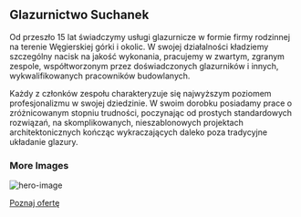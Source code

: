 ## Glazurnictwo Suchanek

Od przeszło 15 lat świadczymy usługi glazurnicze w formie firmy rodzinnej na terenie Węgierskiej górki i okolic. W swojej działalności kładziemy szczególny nacisk na jakość wykonania, pracujemy w zwartym, zgranym zespole, współtworzonym przez doświadczonych glazurników i innych, wykwalifikowanych pracowników budowlanych.

Każdy z członków zespołu charakteryzuje się najwyższym poziomem profesjonalizmu w swojej dziedzinie. W swoim dorobku posiadamy prace o zróżnicowanym stopniu trudności, poczynając od prostych standardowych rozwiązań, na skomplikowanych, nieszablonowych projektach architektonicznych kończąc  wykraczających daleko poza tradycyjne układanie glazury.

### More Images
![hero-image](../assets/images/hero-image.jpg)

[Poznaj ofertę](https://github.com/mflisikowski/testowe/edit/main/posts/About.md)
